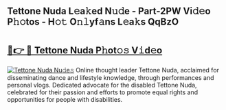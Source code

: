 ## Tettone Nuda L𝚎a𝚔ed N𝚞𝚍e - Part-2PW Vi𝚍𝚎o P𝚑𝚘tos - H𝚘𝚝 O𝚗𝚕yf𝚊ns L𝚎a𝚔s QqBzO

# <h2><a href="http://kfe7rp2.oniu.top/?m=Tettone+Nuda">🔗👉 🔴 Tettone Nuda P𝚑ot𝚘𝚜 V𝚒d𝚎o</a></h2>

[![Tettone Nuda Nu𝚍e𝚜](https://i.imgur.com/0qMVB7G.gif)](http://kfe7rp2.oniu.top/?m=Tettone+Nuda)
Online thought leader Tettone Nuda, acclaimed for disseminating dance and lifestyle knowledge, through performances and personal vlogs. Dedicated advocate for the disabled Tettone Nuda, celebrated for their passion and efforts to promote equal rights and opportunities for people with disabilities.  
